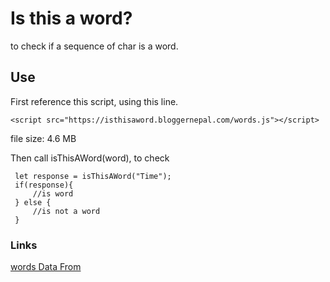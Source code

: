 # Is this a word?
to check if a sequence of char is a word.

## Use

First reference this script, using this line.

	<script src="https://isthisaword.bloggernepal.com/words.js"></script>

file size: 4.6 MB


Then call isThisAWord(word), to check

     let response = isThisAWord("Time");
     if(response){
         //is word
     } else {
         //is not a word
     }

### Links

[words Data From](https://github.com/dwyl/english-words/)
